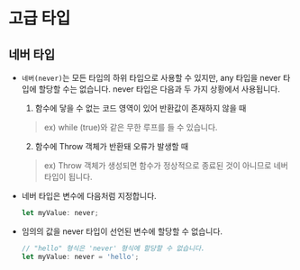 # 고급 타입

## 네버 타입

- `네버(never)`는 모든 타입의 하위 타입으로 사용할 수 있지만, any 타입을 never 타입에 할당할 수는 없습니다. never 타입은 다음과 두 가지 상황에서 사용됩니다.

  1. 함수에 닿을 수 없는 코드 영역이 있어 반환값이 존재하지 않을 때

  > ex) while (true)와 같은 무한 루프를 들 수 있습니다.

  2. 함수에 Throw 객체가 반환돼 오류가 발생할 때

  > ex) Throw 객체가 생성되면 함수가 정상적으로 종료된 것이 아니므로 네버 타입이 됩니다.

- 네버 타입은 변수에 다음처럼 지정합니다.

  ```js
  let myValue: never;
  ```

- 임의의 값을 never 타입이 선언된 변수에 할당할 수 없습니다.

  ```js
  // "hello" 형식은 'never' 형식에 할당할 수 없습니다.
  let myValue: never = 'hello';
  ```
